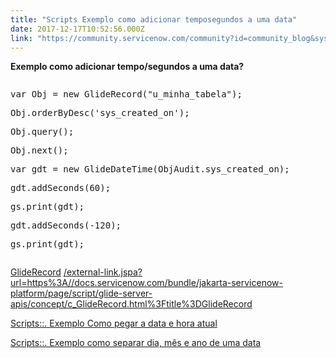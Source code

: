```yaml
---
title: "Scripts Exemplo como adicionar temposegundos a uma data"
date: 2017-12-17T10:52:56.000Z
link: "https://community.servicenow.com/community?id=community_blog&sys_id=93dc6a65dbd0dbc01dcaf3231f96196f"
---
```

<p><strong>Exemplo como adicionar tempo/segundos a uma data?</strong></p><p></p><p></p><p></p><p></p><pre __default_attr="javascript" __jive_macro_name="code" class="_jivemacro_uid_15134863762998717 jive_macro_code jive_text_macro" data-renderedposition="112.54261016845703_7.997159004211426_1063_170" jivemacro_uid="_15134863762998717"><p>var Obj = new GlideRecord("u_minha_tabela"); </p><p>Obj.orderByDesc('sys_created_on');   </p><p>Obj.query();</p><p>Obj.next();</p><p></p><p>var gdt = new GlideDateTime(ObjAudit.sys_created_on);</p><p></p><p>gdt.addSeconds(60);   </p><p>gs.print(gdt);</p><p>gdt.addSeconds(-120);   </p><p>gs.print(gdt);</p></pre><p></p><p><a href="https://docs.servicenow.com/bundle/jakarta-servicenow-platform/page/script/glide-server-apis/concept/c_GlideRecord.html?title=GlideRecord" title="https://docs.servicenow.com/bundle/jakarta-servicenow-platform/page/script/glide-server-apis/concept/c_GlideRecord.html?title=GlideRecord">GlideRecord</a> <a _jive_internal="true" href="https://docs.servicenow.com/bundle/jakarta-servicenow-platform/page/script/glide-server-apis/concept/c_GlideRecord.html?title=GlideRecord" title="https://community.servicenow.com/external-link.jspa?url=https%3A//docs.servicenow.com/bundle/jakarta-servicenow-platform/page/script/glide-server-apis/concept/c_GlideRecord.html%3Ftitle%3DGlideRecord">/external-link.jspa?url=https%3A//docs.servicenow.com/bundle/jakarta-servicenow-platform/page/script/glide-server-apis/concept/c_GlideRecord.html%3Ftitle%3DGlideRecord</a></p><p><a title="Scripts::. Exemplo Como pegar a data e hora atual" __default_attr="7557" __jive_macro_name="blogpost" class="jive_macro jive_macro_blogpost" data-orig-content="Scripts::. Exemplo Como pegar a data e hora atual" data-renderedposition="347.9971618652344_7.997159004211426_333_15" href="/community?id=community_blog&sys_id=398d6669dbd0dbc01dcaf3231f9619cc">Scripts::. Exemplo Como pegar a data e hora atual</a></p><p><a title="Scripts::. Exemplo como separar dia, mês e ano de uma data" __default_attr="7558" __jive_macro_name="blogpost" class="jive_macro jive_macro_blogpost" data-orig-content="Scripts::. Exemplo como separar dia, mês e ano de uma data" data-renderedposition="368.90625_7.997159004211426_398_15" href="/community?id=community_blog&sys_id=f2aca625dbd0dbc01dcaf3231f96193a">Scripts::. Exemplo como separar dia, mês e ano de uma data</a></p>